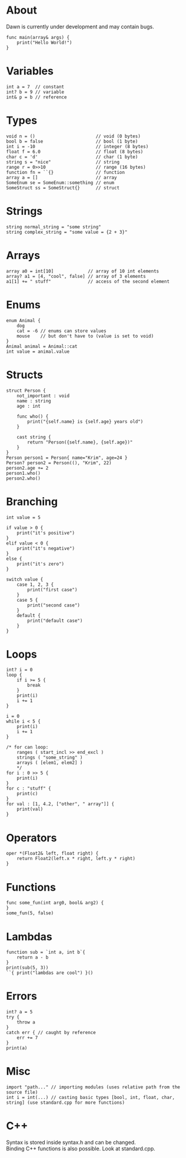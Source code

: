 # About
Dawn is currently under development and may contain bugs.

```dawn
func main(array& args) {
    print("Hello World!")
}
```

# Variables
```dawn
int a = 7  // constant
int? b = 9 // variable
int& p = b // reference
```

# Types
```dawn
void n = ()                       // void (0 bytes)
bool b = false                    // bool (1 byte)
int i = -10                       // integer (8 bytes)
float f = 6.0                     // float (8 bytes)
char c = 'd'                      // char (1 byte)
string s = "nice"                 // string
range r = 0>>10                   // range (16 bytes)
function fn = ``{}                // function
array a = []                      // array
SomeEnum se = SomeEnum::something // enum
SomeStruct ss = SomeStruct{}      // struct
```

# Strings
```dawn
string normal_string = "some string"
string complex_string = "some value = {2 + 3}"
```

# Arrays
```dawn
array a0 = int[10]             // array of 10 int elements
array? a1 = [4, "cool", false] // array of 3 elements
a1[1] += " stuff"              // access of the second element
```

# Enums
```dawn
enum Animal {
    dog
    cat = -6 // enums can store values
    mouse    // but don't have to (value is set to void)
}
Animal animal = Animal::cat
int value = animal.value
```

# Structs
```dawn
struct Person {
    not_important : void
    name : string
    age : int

    func who() {
        print("{self.name} is {self.age} years old")
    }

    cast string {
        return "Person({self.name}, {self.age})"
    }
}
Person person1 = Person{ name="Krim", age=24 }
Person? person2 = Person((), "Krim", 22)
person2.age += 2
person1.who()
person2.who()
```

# Branching
```dawn
int value = 5

if value > 0 {
    print("it's positive")
}
elif value < 0 {
    print("it's negative")
}
else {
    print("it's zero")
}

switch value {
    case 1, 2, 3 {
        print("first case")
    }
    case 5 {
        print("second case")
    }
    default {
        print("default case")
    }
}
```

# Loops
```dawn
int? i = 0
loop {
    if i >= 5 {
        break
    }
    print(i)
    i += 1
}

i = 0
while i < 5 {
    print(i)
    i += 1
}

/* for can loop:
    ranges ( start_incl >> end_excl )
    strings ( "some_string" )
    arrays ( [elem1, elem2] )
    */
for i : 0 >> 5 {
    print(i)
}
for c : "stuff" {
    print(c)
}
for val : [1, 4.2, ["other", " array"]] {
    print(val)
}
```

# Operators
```
oper *(Float2& left, float right) {
    return Float2(left.x * right, left.y * right)
}
```

# Functions
```dawn
func some_fun(int arg0, bool& arg2) {
}
some_fun(5, false)
```

# Lambdas
```dawn
function sub = `int a, int b`{
    return a - b
}
print(sub(5, 3))
``{ print("lambdas are cool") }()
```

# Errors
```dawn
int? a = 5
try {
    throw a
}
catch err { // caught by reference
    err += 7
}
print(a)
```

# Misc
```dawn
import "path..." // importing modules (uses relative path from the source file)
int i = int(...) // casting basic types [bool, int, float, char, string] (use standard.cpp for more functions)
```

# C++
Syntax is stored inside syntax.h and can be changed.<br/>
Binding C++ functions is also possible. Look at standard.cpp.<br/>
